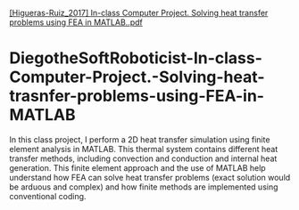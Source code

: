 [[Higueras-Ruiz_2017] In-class Computer Project. Solving heat transfer problems using FEA in MATLAB..pdf](https://github.com/DiegotheSoftRoboticist/DiegotheSoftRoboticist-In-class-Computer-Project.-Solving-heat-trasnfer-problems-using-FEA-in-MATLAB/files/6371053/Higueras-Ruiz_2017.In-class.Computer.Project.Solving.heat.transfer.problems.using.FEA.in.MATLAB.pdf)
# DiegotheSoftRoboticist-In-class-Computer-Project.-Solving-heat-trasnfer-problems-using-FEA-in-MATLAB
In this class project, I perform a 2D heat transfer simulation using finite element analysis in MATLAB. This thermal system contains different heat transfer methods, including convection and conduction and internal heat generation. This finite element approach and the use of MATLAB help understand how FEA can solve heat transfer problems (exact solution would be arduous and complex) and how finite methods are implemented using conventional coding.
